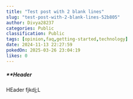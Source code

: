 ```yaml
---
title: "Test post with 2 blank lines"
slug: "test-post-with-2-blank-lines-52b805"
author: Divya28237
categories: Public
classification: Public
tags: [opinion,faq,getting-started,technology]
date: 2024-11-13 22:27:59 
pokedOn: 2025-03-26 23:04:19 
likes: 0
---
```


##### **Header


 HEader fjkdj;L